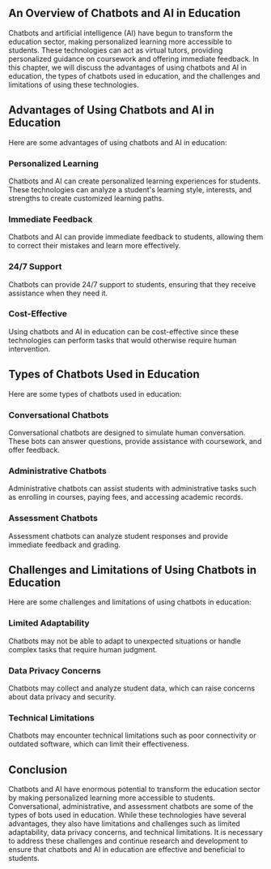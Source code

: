 
An Overview of Chatbots and AI in Education
-------------------------------------------

Chatbots and artificial intelligence (AI) have begun to transform the education sector, making personalized learning more accessible to students. These technologies can act as virtual tutors, providing personalized guidance on coursework and offering immediate feedback. In this chapter, we will discuss the advantages of using chatbots and AI in education, the types of chatbots used in education, and the challenges and limitations of using these technologies.

Advantages of Using Chatbots and AI in Education
------------------------------------------------

Here are some advantages of using chatbots and AI in education:

### Personalized Learning

Chatbots and AI can create personalized learning experiences for students. These technologies can analyze a student's learning style, interests, and strengths to create customized learning paths.

### Immediate Feedback

Chatbots and AI can provide immediate feedback to students, allowing them to correct their mistakes and learn more effectively.

### 24/7 Support

Chatbots can provide 24/7 support to students, ensuring that they receive assistance when they need it.

### Cost-Effective

Using chatbots and AI in education can be cost-effective since these technologies can perform tasks that would otherwise require human intervention.

Types of Chatbots Used in Education
-----------------------------------

Here are some types of chatbots used in education:

### Conversational Chatbots

Conversational chatbots are designed to simulate human conversation. These bots can answer questions, provide assistance with coursework, and offer feedback.

### Administrative Chatbots

Administrative chatbots can assist students with administrative tasks such as enrolling in courses, paying fees, and accessing academic records.

### Assessment Chatbots

Assessment chatbots can analyze student responses and provide immediate feedback and grading.

Challenges and Limitations of Using Chatbots in Education
---------------------------------------------------------

Here are some challenges and limitations of using chatbots in education:

### Limited Adaptability

Chatbots may not be able to adapt to unexpected situations or handle complex tasks that require human judgment.

### Data Privacy Concerns

Chatbots may collect and analyze student data, which can raise concerns about data privacy and security.

### Technical Limitations

Chatbots may encounter technical limitations such as poor connectivity or outdated software, which can limit their effectiveness.

Conclusion
----------

Chatbots and AI have enormous potential to transform the education sector by making personalized learning more accessible to students. Conversational, administrative, and assessment chatbots are some of the types of bots used in education. While these technologies have several advantages, they also have limitations and challenges such as limited adaptability, data privacy concerns, and technical limitations. It is necessary to address these challenges and continue research and development to ensure that chatbots and AI in education are effective and beneficial to students.
